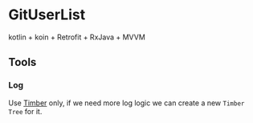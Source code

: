 # GitUserList
kotlin + koin + Retrofit + RxJava + MVVM

## Tools
### Log
Use [Timber](https://github.com/JakeWharton/timber) only, if we need more log logic we can create a new `Timber Tree` for it.

